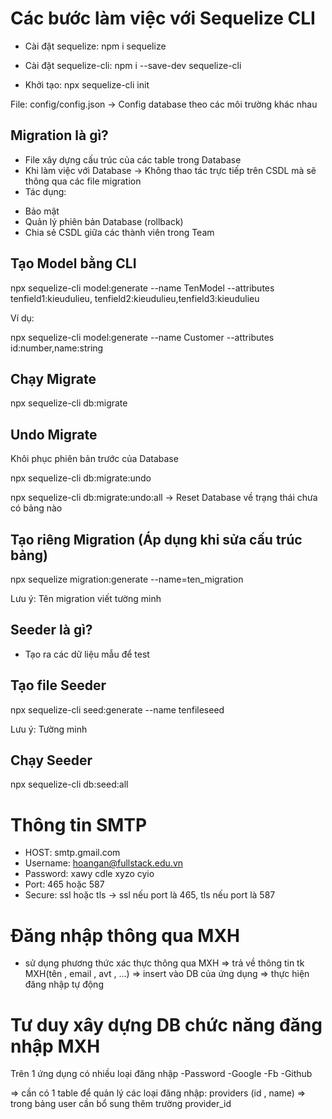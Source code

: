 # Các bước làm việc với Sequelize CLI

- Cài đặt sequelize: npm i sequelize

- Cài đặt sequelize-cli: npm i --save-dev sequelize-cli

- Khởi tạo: npx sequelize-cli init

File: config/config.json -> Config database theo các môi trường khác nhau

## Migration là gì?

- File xây dựng cấu trúc của các table trong Database
- Khi làm việc với Database -> Không thao tác trực tiếp trên CSDL mà sẽ thông qua các file migration
- Tác dụng:

* Bảo mật
* Quản lý phiên bản Database (rollback)
* Chia sẻ CSDL giữa các thành viên trong Team

## Tạo Model bằng CLI

npx sequelize-cli model:generate --name TenModel --attributes tenfield1:kieudulieu, tenfield2:kieudulieu,tenfield3:kieudulieu

Ví dụ:

npx sequelize-cli model:generate --name Customer --attributes id:number,name:string

## Chạy Migrate

npx sequelize-cli db:migrate

## Undo Migrate

Khôi phục phiên bản trước của Database

npx sequelize-cli db:migrate:undo

npx sequelize-cli db:migrate:undo:all -> Reset Database về trạng thái chưa có bảng nào

## Tạo riêng Migration (Áp dụng khi sửa cấu trúc bảng)

npx sequelize migration:generate --name=ten_migration

Lưu ý: Tên migration viết tường minh

## Seeder là gì?

- Tạo ra các dữ liệu mẫu để test

## Tạo file Seeder

npx sequelize-cli seed:generate --name tenfileseed

Lưu ý: Tường minh

## Chạy Seeder

npx sequelize-cli db:seed:all

# Thông tin SMTP

- HOST: smtp.gmail.com
- Username: hoangan@fullstack.edu.vn
- Password: xawy cdle xyzo cyio
- Port: 465 hoặc 587
- Secure: ssl hoặc tls -> ssl nếu port là 465, tls nếu port là 587

# Đăng nhập thông qua MXH

- sử dụng phương thức xác thực thông qua MXH => trả về thông tin tk MXH(tên , email , avt , ...) => insert vào DB của ứng dụng => thực hiện đăng nhập tự động

# Tư duy xây dựng DB chức năng đăng nhập MXH

Trên 1 ứng dụng có nhiều loại đăng nhập
-Password
-Google
-Fb
-Github

=> cần có 1 table để quản lý các loại đăng nhập: providers (id , name)
=> trong bảng user cần bổ sung thêm trường provider_id

